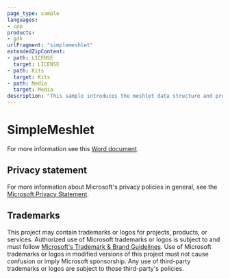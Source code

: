 ```yaml
---
page_type: sample
languages:
- cpp
products:
- gdk
urlFragment: "simplemeshlet"
extendedZipContent:
- path: LICENSE
  target: LICENSE
- path: Kits
  target: Kits
- path: Media
  target: Media
description: "This sample introduces the meshlet data structure and provides an example of rendering using meshlets on Xbox Series X|S and PC."
---
```


# SimpleMeshlet

For more information see this [Word document](https://github.com/microsoft/Xbox-GDK-Samples/blob/main/Samples/Graphics/SimpleMeshlet/ReadMe.docx).

## Privacy statement

For more information about Microsoft's privacy policies in general, see the [Microsoft Privacy Statement](https://privacy.microsoft.com/privacystatement/).

## Trademarks

This project may contain trademarks or logos for projects, products, or services. Authorized use of Microsoft trademarks or logos is subject to and must follow [Microsoft's Trademark & Brand Guidelines](https://www.microsoft.com/en-us/legal/intellectualproperty/trademarks/usage/general). Use of Microsoft trademarks or logos in modified versions of this project must not cause confusion or imply Microsoft sponsorship. Any use of third-party trademarks or logos are subject to those third-party's policies.
